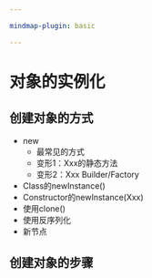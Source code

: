 ```yaml
---

mindmap-plugin: basic

---
```


# 对象的实例化

## 创建对象的方式
- new
   - 最常见的方式
   - 变形1：Xxx的静态方法
   - 变形2：Xxx Builder/Factory
- Class的newInstance()
- Constructor的newInstance(Xxx)
- 使用clone()
- 使用反序列化
- 新节点

## 创建对象的步骤